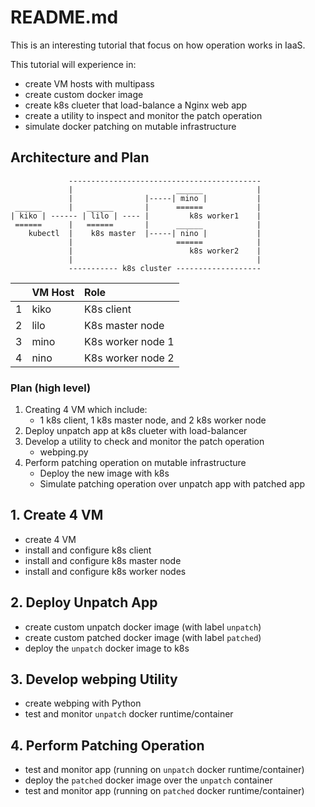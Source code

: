 # README.md
This is an interesting tutorial that focus on how operation works in IaaS.  

This tutorial will experience in:
- create VM hosts with multipass
- create custom docker image
- create k8s clueter that load-balance a Nginx web app
- create a utility to inspect and monitor the patch operation
- simulate docker patching on mutable infrastructure

## Architecture and Plan
```
             -------------------------------------------
             |                       ______            |
             |                |-----| mino |           |
 ______      |   ______       |      ======            |
| kiko | ------ | lilo | ---- |         k8s worker1    |
 ======      |   ======       |      ______            |
    kubectl  |    k8s master  |-----| nino |           |
             |                       ======            |
             |                          k8s worker2    |
             |                                         | 
             ----------- k8s cluster -------------------

```

|     | VM Host | Role              |
| --: | :------ | :---------------- |
| 1   | kiko    | K8s client        |
| 2   | lilo    | K8s master node   |
| 3   | mino    | K8s worker node 1 |
| 4   | nino    | K8s worker node 2 |


### Plan (high level) 
1. Creating 4 VM which include: 
   - 1 k8s client, 1 k8s master node, and 2 k8s worker node
2. Deploy unpatch app at k8s clueter with load-balancer
3. Develop a utility to check and monitor the patch operation
   - webping.py
4. Perform patching operation on mutable infrastructure
   - Deploy the new image with k8s
   - Simulate patching operation over unpatch app with patched app

## 1. Create 4 VM
- create 4 VM
- install and configure k8s client
- install and configure k8s master node
- install and configure k8s worker nodes

## 2. Deploy Unpatch App
- create custom unpatch docker image (with label `unpatch`)
- create custom patched docker image (with label `patched`)
- deploy the `unpatch` docker image to k8s

## 3. Develop webping Utility
- create webping with Python
- test and monitor `unpatch` docker runtime/container

## 4. Perform Patching Operation
- test and monitor app (running on `unpatch` docker runtime/container)
- deploy the `patched` docker image over the `unpatch` container
- test and monitor app (running on `patched` docker runtime/container)


